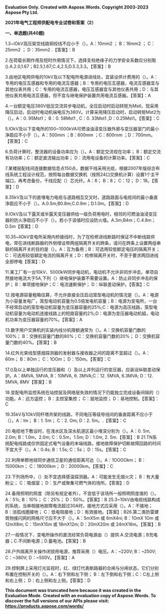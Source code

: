 ﻿**Evaluation Only. Created with Aspose.Words. Copyright 2003-2023 Aspose Pty Ltd.**

**2021年电气工程师供配电专业试卷和答案（2）**

**一、单选题(共40题)**

1\.3~lOkV高压架空线路铜绞线不应小于（）。A：10mm2 ； B：16mm2 ； C：25mm2 ； D：35mm2 .【答案】：B

2\.在荷载长期作用及短时作用情况下，选择支柱绝缘子的力学安全系数应分别取().A.2.0,1.67；B2.5,1.67;C.4,2.5;D.5.3,3.3。【答案】：B

3\.由地区电网供电的10kV及以下配电所电源进线处，宜装设供计费用的（）。A：专用的电压互感器和专用的电流互感器；B：专用的电压互感器，电流互感器宜与其他仪表共用；C：专用的电流互感器，电压互感器宜与其他仪表共用；D：与其他仪表共用电流互感器，但不宜与继电保护装置共用电流互感器。【答案】：A

4\.一台额定电压380V低压交流异步电动机，全压启动时启动转矩为Mstl，现采用降压启动，启动时电动机端电压为380V。计算采用降压启动时，启动转矩Mst2为（）。A：0. 95Mst1； B：0. 58Mst1 , C：0. 33Mst1 ,D：0.25Mst1。【答案】：C

5\.lOkV及以下变电所的100~1000kVA可燃油油浸变压器外廓与变压器室门的最小净距应不小于（）。A：500mm ；B：600mm ；C：800rnm ；D：700mm。【答案】：C

6\.负荷计箅时，整流器的设备功率应为（）。A：额定交流视在功率； B：额定交流有功功率；C：额定直流输出功率； D：流用电设备的计算功率。【答案】：C

7\.某楼层配线间连接数据信息点150点，数据干线采用光缆，根据2007年版综合布线系统工程设计规范，按照每台数据交换机（按照24口交换机计算）设置1个主干端口，再考虑备份，干线应配（）芯光纤。A：6； B：8； C：12； D：18。【答案】：D

8\.35kV及以下的直埋电力电缆与道路相互交叉时，道路路面与电缆间的最小垂直净距应不小于（）。A.0.5m;B0.8m;C.0.9m；D.1.0m。【答案】：D

9\.lOkV及以下露天或半露天变压器供给一级负荷用电时，相邻的可燃油油浸变压器的防火净距应不小于（）。若小于该值时应设防火墙。A.3m;B4m；C.4.8m；D.5m【答案】：D

10\.35~llOkV变电所采用内桥接线时，为了在检修进线断路时保证不中断线路供电，常在进线断路器的外侧增设带两组隔离开关的跨条，请问在跨条上设置两组串联的隔离开关的目的是（）。A：互为备用；B：可选用较低额定电压的隔离开关；C：可选用较低額定电流的隔离开关；D：检修隔离开关时，不至于要求两回进线全部停电【答案】：D

11\.某工厂有一台10kV、5000kW同步电动机，电动机不允许非同步冲击，单项自然接地电流大于5A,下列（〉继电保护装置不需要设置。A：防止非同步冲击的保护； B：单项接地保护；C：电流速断保护； D：纵联差动保护。【答案】：C

12\.按电源容量粗略估算，不允许直接全压启动笼型电动机的情况是（）。A：电源为小容量发电厂，笼型电动机容量为0.5倍发电机容量；B：电源为变电所，一台不经常启动的笼型电动机容量为变压器容量的25%;C：电源为高压线路，笼型电动机容量为电动机连接线路上的短路容量的2%;D：电源为变压器电动机組，电动机功率为变压器容量的70%。【答案】：A

13\.数字用户交换机的实装内线分机限额通常为（）。A：交换机容量门数的100%； B：交换机容量门数的80%；C：交换机容量门数的20%； D：交换机容量门数的40%。【答案】：B

14\.红外光束线型感烟探测器的发射器与接收器之间的距离不宜超过（）。A：60m； B：8Om； C：1OOm； D：150m。【答案】：C

17\.()及以上单独运行的变压器和（）及以上并列运行的变压器，应装设纵联差动保护。A：8MVA, 5MVA, B：10MVA, 6. 3MVA;C：12. 5MVA, 6.3MVA; D：12. 5MVA, 8MV【答案】：B

18\.变配电所监控系统在站控层及网络层失效的情况下仍能独立完成设备间隔的（）功能。A：远方遥控； B：主控室集控； C：就地监控； D：易地控制。【答案】：C

19\.35kV与1OkV同杆塔共架的线路，不同电压等级导线间的垂直距离不应小于（）。A：lm； B：1. 5m； C：2. Om; D：2. 5m。.【答案】：C

20\.电缆地下敷设时，在浅水区及深水航道区最小埋深分别为（）。A：0. 5m, 2.0m; B：1.0m，2.0m; C：0.5m，1.5m; D：1.0m, 2. 5m.【答案】：B
21\.TN系统配电线路或仅供固定式电气设备的末端线路，接地故障保护切断故障回路的时间不宜大于（）。A：0.4s; B：1.5s; C：5s； D：15s。【答案】：C

22\.利用单颗地球同步通信卫星的通信距离可达（）。A：1OOOOkm； B：15000km； C：18000km； D：20000km。【答案】：C

23\.下列场所中，（）处不宜选择感温探测器。A：可能发生无烟火灾； B：有大量粉尘； C：吸烟室； D：生产或聚集可燃气体的场所。【答案】：D

24\.备用照明的照度（除另有规定者外），不宜低于该场所一般照明照度值的（）。A：5%; B：10%； C：25%； D：50%。【答案】：B
25\.3~10kV由电缆线路构成的系统，当单相接地故障电流超过30A时，接地方式应采用（）。A：不接地； B：消孤线圈接地； C：低电阻接地；D：有效接地。【答案】：B26\.第二类防雷建筑物接闪网的网格尺寸应不大于（）。A：5mX5m 或 6mX4ni; B：1OmX 1Om 或 12mX8m; C：15mX15m 或 18mX12m; D：20mX20m 或 24mX16m。【答案】：B

27\.一般情况下，变电所操作的直流经常负荷电源由（）提供.A.交流电源；B充电器；C.不间断电源；D.蓄电池。【答案】：B

28\.户外隔离开关操作闭锁用电源，推荐采用（）电压。A：~220V; B：~250V; C：~380V; D：~500V。【答案】：A

29\.控制屏上采用灯光监视时，红、绿灯代表断路器的合闸与分闸状态，它们分别布置在控制开关的（）。A：右下侧和左下侧； B：左下倒和右下侧；C：C左上侧和右上侧； D：右上侧和左上侧。【答案】：D

**This document was truncated here because it was created in the Evaluation Mode.**
**Created with an evaluation copy of Aspose.Words. To discover the full versions of our APIs please visit: https://products.aspose.com/words/**
